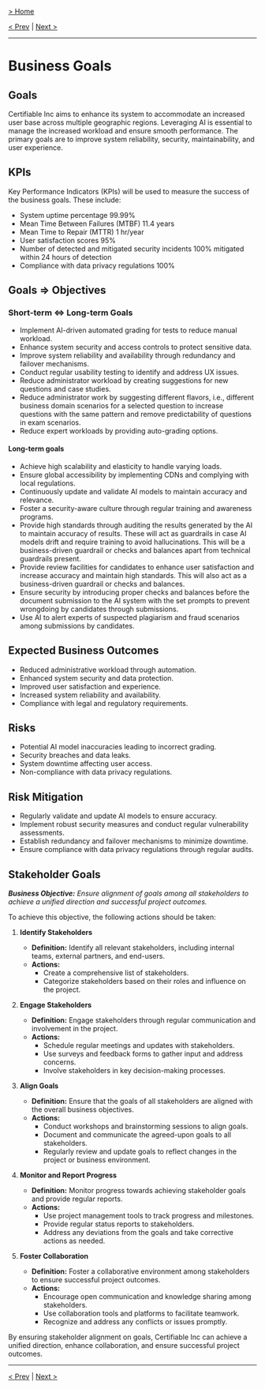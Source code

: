 [> Home](../readme.md)

[< Prev](../1.Overview/readme)  |  [Next >](../3.Drivers-requirements/readme)

---

# Business Goals

## Goals

Certifiable Inc aims to enhance its system to accommodate an increased user base across multiple geographic regions. Leveraging AI is essential to manage the increased workload and ensure smooth performance. The primary goals are to improve system reliability, security, maintainability, and user experience.

## KPIs

Key Performance Indicators (KPIs) will be used to measure the success of the business goals. These include:

- System uptime percentage 99.99%
- Mean Time Between Failures (MTBF) 11.4 years
- Mean Time to Repair (MTTR) 1 hr/year
- User satisfaction scores 95%
- Number of detected and mitigated security incidents 100% mitigated within 24 hours of detection
- Compliance with data privacy regulations 100%

## Goals => Objectives

### Short-term <=> Long-term Goals

- Implement AI-driven automated grading for tests to reduce manual workload.
- Enhance system security and access controls to protect sensitive data.
- Improve system reliability and availability through redundancy and failover mechanisms.
- Conduct regular usability testing to identify and address UX issues.
- Reduce administrator workload by creating suggestions for new questions and case studies.
- Reduce administrator work by suggesting different flavors, i.e., different business domain scenarios for a selected question to 
  increase questions with the same pattern and remove predictability of questions in exam scenarios.
- Reduce expert workloads by providing auto-grading options.

#### Long-term goals

- Achieve high scalability and elasticity to handle varying loads.
- Ensure global accessibility by implementing CDNs and complying with local regulations.
- Continuously update and validate AI models to maintain accuracy and relevance.
- Foster a security-aware culture through regular training and awareness programs.
- Provide high standards through auditing the results generated by the AI to maintain accuracy of results. These will act as 
  guardrails in case AI models drift and require training to avoid hallucinations. This will be a business-driven guardrail or checks 
  and balances apart from technical guardrails present.
- Provide review facilities for candidates to enhance user satisfaction and increase accuracy and maintain high standards. This will 
  also act as a business-driven guardrail or checks and balances.
- Ensure security by introducing proper checks and balances before the document submission to the AI system with the set prompts to 
  prevent wrongdoing by candidates through submissions.
- Use AI to alert experts of suspected plagiarism and fraud scenarios among submissions by candidates.

## Expected Business Outcomes

- Reduced administrative workload through automation.
- Enhanced system security and data protection.
- Improved user satisfaction and experience.
- Increased system reliability and availability.
- Compliance with legal and regulatory requirements.

## Risks

- Potential AI model inaccuracies leading to incorrect grading.
- Security breaches and data leaks.
- System downtime affecting user access.
- Non-compliance with data privacy regulations.

## Risk Mitigation

- Regularly validate and update AI models to ensure accuracy.
- Implement robust security measures and conduct regular vulnerability assessments.
- Establish redundancy and failover mechanisms to minimize downtime.
- Ensure compliance with data privacy regulations through regular audits.

## Stakeholder Goals

__*Business Objective:*__ *Ensure alignment of goals among all stakeholders to achieve a unified direction and successful project outcomes.*

To achieve this objective, the following actions should be taken:

1. **Identify Stakeholders**
   - **Definition:** Identify all relevant stakeholders, including internal teams, external partners, and end-users.
   - **Actions:**
     - Create a comprehensive list of stakeholders.
     - Categorize stakeholders based on their roles and influence on the project.

2. **Engage Stakeholders**
   - **Definition:** Engage stakeholders through regular communication and involvement in the project.
   - **Actions:**
     - Schedule regular meetings and updates with stakeholders.
     - Use surveys and feedback forms to gather input and address concerns.
     - Involve stakeholders in key decision-making processes.

3. **Align Goals**
   - **Definition:** Ensure that the goals of all stakeholders are aligned with the overall business objectives.
   - **Actions:**
     - Conduct workshops and brainstorming sessions to align goals.
     - Document and communicate the agreed-upon goals to all stakeholders.
     - Regularly review and update goals to reflect changes in the project or business environment.

4. **Monitor and Report Progress**
   - **Definition:** Monitor progress towards achieving stakeholder goals and provide regular reports.
   - **Actions:**
     - Use project management tools to track progress and milestones.
     - Provide regular status reports to stakeholders.
     - Address any deviations from the goals and take corrective actions as needed.

5. **Foster Collaboration**
   - **Definition:** Foster a collaborative environment among stakeholders to ensure successful project outcomes.
   - **Actions:**
     - Encourage open communication and knowledge sharing among stakeholders.
     - Use collaboration tools and platforms to facilitate teamwork.
     - Recognize and address any conflicts or issues promptly.

By ensuring stakeholder alignment on goals, Certifiable Inc can achieve a unified direction, enhance collaboration, and ensure successful project outcomes.

---

[< Prev](../1.Overview/readme)  |  [Next >](../3.Drivers-requirements/readme)